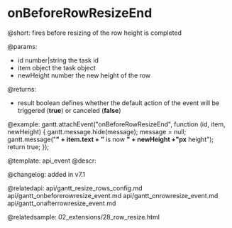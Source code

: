 onBeforeRowResizeEnd
=============

@short: fires before resizing of the row height is completed 
	

@params:
- id 	number|string	the task id
- item	object	the task object
- newHeight	number	the new height of the row

@returns:  
- result     boolean       defines whether the default action of the event will be triggered (<b>true</b>) or canceled (<b>false</b>) 

@example:
gantt.attachEvent("onBeforeRowResizeEnd", function (id, item, newHeight) {
	gantt.message.hide(message);
	message = null;
	gantt.message("<b>" + item.text + "</b> is now <b>" + newHeight +"px</b> height");
	return true;
});

@template:	api_event
@descr:

@changelog: added in v7.1

@relatedapi: 
api/gantt_resize_rows_config.md
api/gantt_onbeforerowresize_event.md
api/gantt_onrowresize_event.md
api/gantt_onafterrowresize_event.md

@relatedsample: 02_extensions/28_row_resize.html